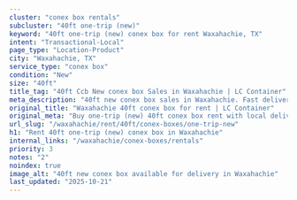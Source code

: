 ```yaml
---
cluster: "conex box rentals"
subcluster: "40ft one-trip (new)"
keyword: "40ft one-trip (new) conex box for rent Waxahachie, TX"
intent: "Transactional-Local"
page_type: "Location-Product"
city: "Waxahachie, TX"
service_type: "conex box"
condition: "New"
size: "40ft"
title_tag: "40ft Ccb New conex box Sales in Waxahachie | LC Container"
meta_description: "40ft new conex box sales in Waxahachie. Fast delivery, competitive pricing. Serving conex boxes area. Quote ID: O1F. Call (214) 524-4168 for your free quote today."
original_title: "Waxahachie 40ft conex box for rent | LC Container"
original_meta: "Buy one-trip (new) 40ft conex box rent with local delivery in Waxahachie, TX. LC Container — local Since 2003. Request a fast quote today."
url_slug: "/waxahachie/rent/40ft/conex-boxes/one-trip-new"
h1: "Rent 40ft one-trip (new) conex box in Waxahachie"
internal_links: "/waxahachie/conex-boxes/rentals"
priority: 3
notes: "2"
noindex: true
image_alt: "40ft new conex box available for delivery in Waxahachie"
last_updated: "2025-10-21"
---
```


<!-- TODO: Add unique city/inventory copy, images, and internal links here. -->
